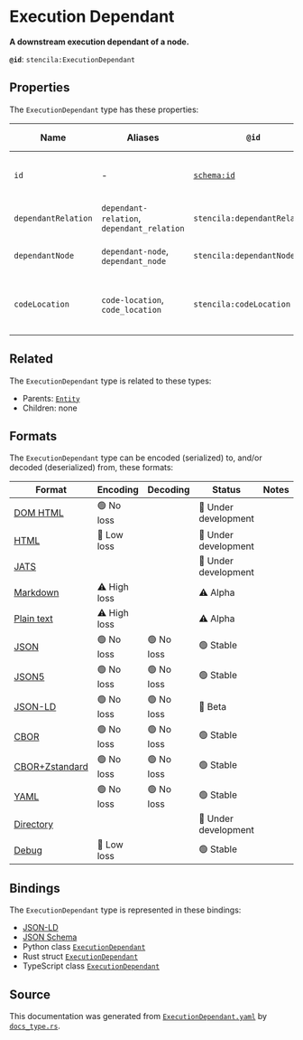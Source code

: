 # Execution Dependant

**A downstream execution dependant of a node.**

**`@id`**: `stencila:ExecutionDependant`

## Properties

The `ExecutionDependant` type has these properties:

| Name                | Aliases                                    | `@id`                                | Type                                                                                                                                      | Description                                 | Inherited from                                                                                   |
| ------------------- | ------------------------------------------ | ------------------------------------ | ----------------------------------------------------------------------------------------------------------------------------------------- | ------------------------------------------- | ------------------------------------------------------------------------------------------------ |
| `id`                | -                                          | [`schema:id`](https://schema.org/id) | [`String`](https://github.com/stencila/stencila/blob/main/docs/reference/schema/data/string.md)                                           | The identifier for this item.               | [`Entity`](https://github.com/stencila/stencila/blob/main/docs/reference/schema/other/entity.md) |
| `dependantRelation` | `dependant-relation`, `dependant_relation` | `stencila:dependantRelation`         | [`ExecutionDependantRelation`](https://github.com/stencila/stencila/blob/main/docs/reference/schema/flow/execution-dependant-relation.md) | The relation to the dependant.              | -                                                                                                |
| `dependantNode`     | `dependant-node`, `dependant_node`         | `stencila:dependantNode`             | [`ExecutionDependantNode`](https://github.com/stencila/stencila/blob/main/docs/reference/schema/flow/execution-dependant-node.md)         | The node that is the dependant.             | -                                                                                                |
| `codeLocation`      | `code-location`, `code_location`           | `stencila:codeLocation`              | [`CodeLocation`](https://github.com/stencila/stencila/blob/main/docs/reference/schema/flow/code-location.md)                              | The location that the dependant is defined. | -                                                                                                |

## Related

The `ExecutionDependant` type is related to these types:

- Parents: [`Entity`](https://github.com/stencila/stencila/blob/main/docs/reference/schema/other/entity.md)
- Children: none

## Formats

The `ExecutionDependant` type can be encoded (serialized) to, and/or decoded (deserialized) from, these formats:

| Format                                                                                               | Encoding     | Decoding  | Status              | Notes |
| ---------------------------------------------------------------------------------------------------- | ------------ | --------- | ------------------- | ----- |
| [DOM HTML](https://github.com/stencila/stencila/blob/main/docs/reference/formats/dom.html.md)        | 🟢 No loss    |           | 🚧 Under development |       |
| [HTML](https://github.com/stencila/stencila/blob/main/docs/reference/formats/html.md)                | 🔷 Low loss   |           | 🚧 Under development |       |
| [JATS](https://github.com/stencila/stencila/blob/main/docs/reference/formats/jats.md)                |              |           | 🚧 Under development |       |
| [Markdown](https://github.com/stencila/stencila/blob/main/docs/reference/formats/markdown.md)        | ⚠️ High loss |           | ⚠️ Alpha            |       |
| [Plain text](https://github.com/stencila/stencila/blob/main/docs/reference/formats/text.md)          | ⚠️ High loss |           | ⚠️ Alpha            |       |
| [JSON](https://github.com/stencila/stencila/blob/main/docs/reference/formats/json.md)                | 🟢 No loss    | 🟢 No loss | 🟢 Stable            |       |
| [JSON5](https://github.com/stencila/stencila/blob/main/docs/reference/formats/json5.md)              | 🟢 No loss    | 🟢 No loss | 🟢 Stable            |       |
| [JSON-LD](https://github.com/stencila/stencila/blob/main/docs/reference/formats/jsonld.md)           | 🟢 No loss    | 🟢 No loss | 🔶 Beta              |       |
| [CBOR](https://github.com/stencila/stencila/blob/main/docs/reference/formats/cbor.md)                | 🟢 No loss    | 🟢 No loss | 🟢 Stable            |       |
| [CBOR+Zstandard](https://github.com/stencila/stencila/blob/main/docs/reference/formats/cbor.zstd.md) | 🟢 No loss    | 🟢 No loss | 🟢 Stable            |       |
| [YAML](https://github.com/stencila/stencila/blob/main/docs/reference/formats/yaml.md)                | 🟢 No loss    | 🟢 No loss | 🟢 Stable            |       |
| [Directory](https://github.com/stencila/stencila/blob/main/docs/reference/formats/directory.md)      |              |           | 🚧 Under development |       |
| [Debug](https://github.com/stencila/stencila/blob/main/docs/reference/formats/debug.md)              | 🔷 Low loss   |           | 🟢 Stable            |       |

## Bindings

The `ExecutionDependant` type is represented in these bindings:

- [JSON-LD](https://stencila.org/ExecutionDependant.jsonld)
- [JSON Schema](https://stencila.org/ExecutionDependant.schema.json)
- Python class [`ExecutionDependant`](https://github.com/stencila/stencila/blob/main/python/python/stencila/types/execution_dependant.py)
- Rust struct [`ExecutionDependant`](https://github.com/stencila/stencila/blob/main/rust/schema/src/types/execution_dependant.rs)
- TypeScript class [`ExecutionDependant`](https://github.com/stencila/stencila/blob/main/ts/src/types/ExecutionDependant.ts)

## Source

This documentation was generated from [`ExecutionDependant.yaml`](https://github.com/stencila/stencila/blob/main/schema/ExecutionDependant.yaml) by [`docs_type.rs`](https://github.com/stencila/stencila/blob/main/rust/schema-gen/src/docs_type.rs).